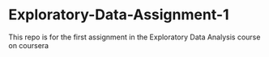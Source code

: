 Exploratory-Data-Assignment-1
=============================

This repo is for the first assignment in the Exploratory Data Analysis course on coursera
